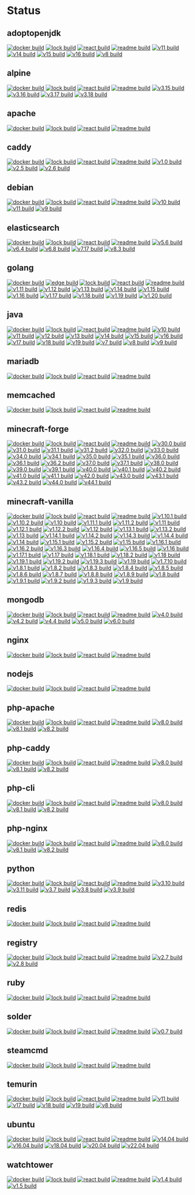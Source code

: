 # Status

## adoptopenjdk
[![docker build](https://github.com/dockhippie/adoptopenjdk/actions/workflows/docker.yml/badge.svg)](https://github.com/dockhippie/adoptopenjdk/actions/workflows/docker.yml) [![lock build](https://github.com/dockhippie/adoptopenjdk/actions/workflows/lock.yml/badge.svg)](https://github.com/dockhippie/adoptopenjdk/actions/workflows/lock.yml) [![react build](https://github.com/dockhippie/adoptopenjdk/actions/workflows/react.yml/badge.svg)](https://github.com/dockhippie/adoptopenjdk/actions/workflows/react.yml) [![readme build](https://github.com/dockhippie/adoptopenjdk/actions/workflows/readme.yml/badge.svg)](https://github.com/dockhippie/adoptopenjdk/actions/workflows/readme.yml) [![v11 build](https://github.com/dockhippie/adoptopenjdk/actions/workflows/v11.yml/badge.svg)](https://github.com/dockhippie/adoptopenjdk/actions/workflows/v11.yml) [![v14 build](https://github.com/dockhippie/adoptopenjdk/actions/workflows/v14.yml/badge.svg)](https://github.com/dockhippie/adoptopenjdk/actions/workflows/v14.yml) [![v15 build](https://github.com/dockhippie/adoptopenjdk/actions/workflows/v15.yml/badge.svg)](https://github.com/dockhippie/adoptopenjdk/actions/workflows/v15.yml) [![v16 build](https://github.com/dockhippie/adoptopenjdk/actions/workflows/v16.yml/badge.svg)](https://github.com/dockhippie/adoptopenjdk/actions/workflows/v16.yml) [![v8 build](https://github.com/dockhippie/adoptopenjdk/actions/workflows/v8.yml/badge.svg)](https://github.com/dockhippie/adoptopenjdk/actions/workflows/v8.yml)

## alpine
[![docker build](https://github.com/dockhippie/alpine/actions/workflows/docker.yml/badge.svg)](https://github.com/dockhippie/alpine/actions/workflows/docker.yml) [![lock build](https://github.com/dockhippie/alpine/actions/workflows/lock.yml/badge.svg)](https://github.com/dockhippie/alpine/actions/workflows/lock.yml) [![react build](https://github.com/dockhippie/alpine/actions/workflows/react.yml/badge.svg)](https://github.com/dockhippie/alpine/actions/workflows/react.yml) [![readme build](https://github.com/dockhippie/alpine/actions/workflows/readme.yml/badge.svg)](https://github.com/dockhippie/alpine/actions/workflows/readme.yml) [![v3.15 build](https://github.com/dockhippie/alpine/actions/workflows/v3.15.yml/badge.svg)](https://github.com/dockhippie/alpine/actions/workflows/v3.15.yml) [![v3.16 build](https://github.com/dockhippie/alpine/actions/workflows/v3.16.yml/badge.svg)](https://github.com/dockhippie/alpine/actions/workflows/v3.16.yml) [![v3.17 build](https://github.com/dockhippie/alpine/actions/workflows/v3.17.yml/badge.svg)](https://github.com/dockhippie/alpine/actions/workflows/v3.17.yml) [![v3.18 build](https://github.com/dockhippie/alpine/actions/workflows/v3.18.yml/badge.svg)](https://github.com/dockhippie/alpine/actions/workflows/v3.18.yml)

## apache
[![docker build](https://github.com/dockhippie/apache/actions/workflows/docker.yml/badge.svg)](https://github.com/dockhippie/apache/actions/workflows/docker.yml) [![lock build](https://github.com/dockhippie/apache/actions/workflows/lock.yml/badge.svg)](https://github.com/dockhippie/apache/actions/workflows/lock.yml) [![react build](https://github.com/dockhippie/apache/actions/workflows/react.yml/badge.svg)](https://github.com/dockhippie/apache/actions/workflows/react.yml) [![readme build](https://github.com/dockhippie/apache/actions/workflows/readme.yml/badge.svg)](https://github.com/dockhippie/apache/actions/workflows/readme.yml)

## caddy
[![docker build](https://github.com/dockhippie/caddy/actions/workflows/docker.yml/badge.svg)](https://github.com/dockhippie/caddy/actions/workflows/docker.yml) [![lock build](https://github.com/dockhippie/caddy/actions/workflows/lock.yml/badge.svg)](https://github.com/dockhippie/caddy/actions/workflows/lock.yml) [![react build](https://github.com/dockhippie/caddy/actions/workflows/react.yml/badge.svg)](https://github.com/dockhippie/caddy/actions/workflows/react.yml) [![readme build](https://github.com/dockhippie/caddy/actions/workflows/readme.yml/badge.svg)](https://github.com/dockhippie/caddy/actions/workflows/readme.yml) [![v1.0 build](https://github.com/dockhippie/caddy/actions/workflows/v1.0.yml/badge.svg)](https://github.com/dockhippie/caddy/actions/workflows/v1.0.yml) [![v2.5 build](https://github.com/dockhippie/caddy/actions/workflows/v2.5.yml/badge.svg)](https://github.com/dockhippie/caddy/actions/workflows/v2.5.yml) [![v2.6 build](https://github.com/dockhippie/caddy/actions/workflows/v2.6.yml/badge.svg)](https://github.com/dockhippie/caddy/actions/workflows/v2.6.yml)

## debian
[![docker build](https://github.com/dockhippie/debian/actions/workflows/docker.yml/badge.svg)](https://github.com/dockhippie/debian/actions/workflows/docker.yml) [![lock build](https://github.com/dockhippie/debian/actions/workflows/lock.yml/badge.svg)](https://github.com/dockhippie/debian/actions/workflows/lock.yml) [![react build](https://github.com/dockhippie/debian/actions/workflows/react.yml/badge.svg)](https://github.com/dockhippie/debian/actions/workflows/react.yml) [![readme build](https://github.com/dockhippie/debian/actions/workflows/readme.yml/badge.svg)](https://github.com/dockhippie/debian/actions/workflows/readme.yml) [![v10 build](https://github.com/dockhippie/debian/actions/workflows/v10.yml/badge.svg)](https://github.com/dockhippie/debian/actions/workflows/v10.yml) [![v11 build](https://github.com/dockhippie/debian/actions/workflows/v11.yml/badge.svg)](https://github.com/dockhippie/debian/actions/workflows/v11.yml) [![v9 build](https://github.com/dockhippie/debian/actions/workflows/v9.yml/badge.svg)](https://github.com/dockhippie/debian/actions/workflows/v9.yml)

## elasticsearch
[![docker build](https://github.com/dockhippie/elasticsearch/actions/workflows/docker.yml/badge.svg)](https://github.com/dockhippie/elasticsearch/actions/workflows/docker.yml) [![lock build](https://github.com/dockhippie/elasticsearch/actions/workflows/lock.yml/badge.svg)](https://github.com/dockhippie/elasticsearch/actions/workflows/lock.yml) [![react build](https://github.com/dockhippie/elasticsearch/actions/workflows/react.yml/badge.svg)](https://github.com/dockhippie/elasticsearch/actions/workflows/react.yml) [![readme build](https://github.com/dockhippie/elasticsearch/actions/workflows/readme.yml/badge.svg)](https://github.com/dockhippie/elasticsearch/actions/workflows/readme.yml) [![v5.6 build](https://github.com/dockhippie/elasticsearch/actions/workflows/v5.6.yml/badge.svg)](https://github.com/dockhippie/elasticsearch/actions/workflows/v5.6.yml) [![v6.4 build](https://github.com/dockhippie/elasticsearch/actions/workflows/v6.4.yml/badge.svg)](https://github.com/dockhippie/elasticsearch/actions/workflows/v6.4.yml) [![v6.8 build](https://github.com/dockhippie/elasticsearch/actions/workflows/v6.8.yml/badge.svg)](https://github.com/dockhippie/elasticsearch/actions/workflows/v6.8.yml) [![v7.17 build](https://github.com/dockhippie/elasticsearch/actions/workflows/v7.17.yml/badge.svg)](https://github.com/dockhippie/elasticsearch/actions/workflows/v7.17.yml) [![v8.3 build](https://github.com/dockhippie/elasticsearch/actions/workflows/v8.3.yml/badge.svg)](https://github.com/dockhippie/elasticsearch/actions/workflows/v8.3.yml)

## golang
[![docker build](https://github.com/dockhippie/golang/actions/workflows/docker.yml/badge.svg)](https://github.com/dockhippie/golang/actions/workflows/docker.yml) [![edge build](https://github.com/dockhippie/golang/actions/workflows/edge.yml/badge.svg)](https://github.com/dockhippie/golang/actions/workflows/edge.yml) [![lock build](https://github.com/dockhippie/golang/actions/workflows/lock.yml/badge.svg)](https://github.com/dockhippie/golang/actions/workflows/lock.yml) [![react build](https://github.com/dockhippie/golang/actions/workflows/react.yml/badge.svg)](https://github.com/dockhippie/golang/actions/workflows/react.yml) [![readme build](https://github.com/dockhippie/golang/actions/workflows/readme.yml/badge.svg)](https://github.com/dockhippie/golang/actions/workflows/readme.yml) [![v1.11 build](https://github.com/dockhippie/golang/actions/workflows/v1.11.yml/badge.svg)](https://github.com/dockhippie/golang/actions/workflows/v1.11.yml) [![v1.12 build](https://github.com/dockhippie/golang/actions/workflows/v1.12.yml/badge.svg)](https://github.com/dockhippie/golang/actions/workflows/v1.12.yml) [![v1.13 build](https://github.com/dockhippie/golang/actions/workflows/v1.13.yml/badge.svg)](https://github.com/dockhippie/golang/actions/workflows/v1.13.yml) [![v1.14 build](https://github.com/dockhippie/golang/actions/workflows/v1.14.yml/badge.svg)](https://github.com/dockhippie/golang/actions/workflows/v1.14.yml) [![v1.15 build](https://github.com/dockhippie/golang/actions/workflows/v1.15.yml/badge.svg)](https://github.com/dockhippie/golang/actions/workflows/v1.15.yml) [![v1.16 build](https://github.com/dockhippie/golang/actions/workflows/v1.16.yml/badge.svg)](https://github.com/dockhippie/golang/actions/workflows/v1.16.yml) [![v1.17 build](https://github.com/dockhippie/golang/actions/workflows/v1.17.yml/badge.svg)](https://github.com/dockhippie/golang/actions/workflows/v1.17.yml) [![v1.18 build](https://github.com/dockhippie/golang/actions/workflows/v1.18.yml/badge.svg)](https://github.com/dockhippie/golang/actions/workflows/v1.18.yml) [![v1.19 build](https://github.com/dockhippie/golang/actions/workflows/v1.19.yml/badge.svg)](https://github.com/dockhippie/golang/actions/workflows/v1.19.yml) [![v1.20 build](https://github.com/dockhippie/golang/actions/workflows/v1.20.yml/badge.svg)](https://github.com/dockhippie/golang/actions/workflows/v1.20.yml)

## java
[![docker build](https://github.com/dockhippie/java/actions/workflows/docker.yml/badge.svg)](https://github.com/dockhippie/java/actions/workflows/docker.yml) [![lock build](https://github.com/dockhippie/java/actions/workflows/lock.yml/badge.svg)](https://github.com/dockhippie/java/actions/workflows/lock.yml) [![react build](https://github.com/dockhippie/java/actions/workflows/react.yml/badge.svg)](https://github.com/dockhippie/java/actions/workflows/react.yml) [![readme build](https://github.com/dockhippie/java/actions/workflows/readme.yml/badge.svg)](https://github.com/dockhippie/java/actions/workflows/readme.yml) [![v10 build](https://github.com/dockhippie/java/actions/workflows/v10.yml/badge.svg)](https://github.com/dockhippie/java/actions/workflows/v10.yml) [![v11 build](https://github.com/dockhippie/java/actions/workflows/v11.yml/badge.svg)](https://github.com/dockhippie/java/actions/workflows/v11.yml) [![v12 build](https://github.com/dockhippie/java/actions/workflows/v12.yml/badge.svg)](https://github.com/dockhippie/java/actions/workflows/v12.yml) [![v13 build](https://github.com/dockhippie/java/actions/workflows/v13.yml/badge.svg)](https://github.com/dockhippie/java/actions/workflows/v13.yml) [![v14 build](https://github.com/dockhippie/java/actions/workflows/v14.yml/badge.svg)](https://github.com/dockhippie/java/actions/workflows/v14.yml) [![v15 build](https://github.com/dockhippie/java/actions/workflows/v15.yml/badge.svg)](https://github.com/dockhippie/java/actions/workflows/v15.yml) [![v16 build](https://github.com/dockhippie/java/actions/workflows/v16.yml/badge.svg)](https://github.com/dockhippie/java/actions/workflows/v16.yml) [![v17 build](https://github.com/dockhippie/java/actions/workflows/v17.yml/badge.svg)](https://github.com/dockhippie/java/actions/workflows/v17.yml) [![v18 build](https://github.com/dockhippie/java/actions/workflows/v18.yml/badge.svg)](https://github.com/dockhippie/java/actions/workflows/v18.yml) [![v19 build](https://github.com/dockhippie/java/actions/workflows/v19.yml/badge.svg)](https://github.com/dockhippie/java/actions/workflows/v19.yml) [![v7 build](https://github.com/dockhippie/java/actions/workflows/v7.yml/badge.svg)](https://github.com/dockhippie/java/actions/workflows/v7.yml) [![v8 build](https://github.com/dockhippie/java/actions/workflows/v8.yml/badge.svg)](https://github.com/dockhippie/java/actions/workflows/v8.yml) [![v9 build](https://github.com/dockhippie/java/actions/workflows/v9.yml/badge.svg)](https://github.com/dockhippie/java/actions/workflows/v9.yml)

## mariadb
[![docker build](https://github.com/dockhippie/mariadb/actions/workflows/docker.yml/badge.svg)](https://github.com/dockhippie/mariadb/actions/workflows/docker.yml) [![lock build](https://github.com/dockhippie/mariadb/actions/workflows/lock.yml/badge.svg)](https://github.com/dockhippie/mariadb/actions/workflows/lock.yml) [![react build](https://github.com/dockhippie/mariadb/actions/workflows/react.yml/badge.svg)](https://github.com/dockhippie/mariadb/actions/workflows/react.yml) [![readme build](https://github.com/dockhippie/mariadb/actions/workflows/readme.yml/badge.svg)](https://github.com/dockhippie/mariadb/actions/workflows/readme.yml)

## memcached
[![docker build](https://github.com/dockhippie/memcached/actions/workflows/docker.yml/badge.svg)](https://github.com/dockhippie/memcached/actions/workflows/docker.yml) [![lock build](https://github.com/dockhippie/memcached/actions/workflows/lock.yml/badge.svg)](https://github.com/dockhippie/memcached/actions/workflows/lock.yml) [![react build](https://github.com/dockhippie/memcached/actions/workflows/react.yml/badge.svg)](https://github.com/dockhippie/memcached/actions/workflows/react.yml) [![readme build](https://github.com/dockhippie/memcached/actions/workflows/readme.yml/badge.svg)](https://github.com/dockhippie/memcached/actions/workflows/readme.yml)

## minecraft-forge
[![docker build](https://github.com/dockhippie/minecraft-forge/actions/workflows/docker.yml/badge.svg)](https://github.com/dockhippie/minecraft-forge/actions/workflows/docker.yml) [![lock build](https://github.com/dockhippie/minecraft-forge/actions/workflows/lock.yml/badge.svg)](https://github.com/dockhippie/minecraft-forge/actions/workflows/lock.yml) [![react build](https://github.com/dockhippie/minecraft-forge/actions/workflows/react.yml/badge.svg)](https://github.com/dockhippie/minecraft-forge/actions/workflows/react.yml) [![readme build](https://github.com/dockhippie/minecraft-forge/actions/workflows/readme.yml/badge.svg)](https://github.com/dockhippie/minecraft-forge/actions/workflows/readme.yml) [![v30.0 build](https://github.com/dockhippie/minecraft-forge/actions/workflows/v30.0.yml/badge.svg)](https://github.com/dockhippie/minecraft-forge/actions/workflows/v30.0.yml) [![v31.0 build](https://github.com/dockhippie/minecraft-forge/actions/workflows/v31.0.yml/badge.svg)](https://github.com/dockhippie/minecraft-forge/actions/workflows/v31.0.yml) [![v31.1 build](https://github.com/dockhippie/minecraft-forge/actions/workflows/v31.1.yml/badge.svg)](https://github.com/dockhippie/minecraft-forge/actions/workflows/v31.1.yml) [![v31.2 build](https://github.com/dockhippie/minecraft-forge/actions/workflows/v31.2.yml/badge.svg)](https://github.com/dockhippie/minecraft-forge/actions/workflows/v31.2.yml) [![v32.0 build](https://github.com/dockhippie/minecraft-forge/actions/workflows/v32.0.yml/badge.svg)](https://github.com/dockhippie/minecraft-forge/actions/workflows/v32.0.yml) [![v33.0 build](https://github.com/dockhippie/minecraft-forge/actions/workflows/v33.0.yml/badge.svg)](https://github.com/dockhippie/minecraft-forge/actions/workflows/v33.0.yml) [![v34.0 build](https://github.com/dockhippie/minecraft-forge/actions/workflows/v34.0.yml/badge.svg)](https://github.com/dockhippie/minecraft-forge/actions/workflows/v34.0.yml) [![v34.1 build](https://github.com/dockhippie/minecraft-forge/actions/workflows/v34.1.yml/badge.svg)](https://github.com/dockhippie/minecraft-forge/actions/workflows/v34.1.yml) [![v35.0 build](https://github.com/dockhippie/minecraft-forge/actions/workflows/v35.0.yml/badge.svg)](https://github.com/dockhippie/minecraft-forge/actions/workflows/v35.0.yml) [![v35.1 build](https://github.com/dockhippie/minecraft-forge/actions/workflows/v35.1.yml/badge.svg)](https://github.com/dockhippie/minecraft-forge/actions/workflows/v35.1.yml) [![v36.0 build](https://github.com/dockhippie/minecraft-forge/actions/workflows/v36.0.yml/badge.svg)](https://github.com/dockhippie/minecraft-forge/actions/workflows/v36.0.yml) [![v36.1 build](https://github.com/dockhippie/minecraft-forge/actions/workflows/v36.1.yml/badge.svg)](https://github.com/dockhippie/minecraft-forge/actions/workflows/v36.1.yml) [![v36.2 build](https://github.com/dockhippie/minecraft-forge/actions/workflows/v36.2.yml/badge.svg)](https://github.com/dockhippie/minecraft-forge/actions/workflows/v36.2.yml) [![v37.0 build](https://github.com/dockhippie/minecraft-forge/actions/workflows/v37.0.yml/badge.svg)](https://github.com/dockhippie/minecraft-forge/actions/workflows/v37.0.yml) [![v37.1 build](https://github.com/dockhippie/minecraft-forge/actions/workflows/v37.1.yml/badge.svg)](https://github.com/dockhippie/minecraft-forge/actions/workflows/v37.1.yml) [![v38.0 build](https://github.com/dockhippie/minecraft-forge/actions/workflows/v38.0.yml/badge.svg)](https://github.com/dockhippie/minecraft-forge/actions/workflows/v38.0.yml) [![v39.0 build](https://github.com/dockhippie/minecraft-forge/actions/workflows/v39.0.yml/badge.svg)](https://github.com/dockhippie/minecraft-forge/actions/workflows/v39.0.yml) [![v39.1 build](https://github.com/dockhippie/minecraft-forge/actions/workflows/v39.1.yml/badge.svg)](https://github.com/dockhippie/minecraft-forge/actions/workflows/v39.1.yml) [![v40.0 build](https://github.com/dockhippie/minecraft-forge/actions/workflows/v40.0.yml/badge.svg)](https://github.com/dockhippie/minecraft-forge/actions/workflows/v40.0.yml) [![v40.1 build](https://github.com/dockhippie/minecraft-forge/actions/workflows/v40.1.yml/badge.svg)](https://github.com/dockhippie/minecraft-forge/actions/workflows/v40.1.yml) [![v40.2 build](https://github.com/dockhippie/minecraft-forge/actions/workflows/v40.2.yml/badge.svg)](https://github.com/dockhippie/minecraft-forge/actions/workflows/v40.2.yml) [![v41.0 build](https://github.com/dockhippie/minecraft-forge/actions/workflows/v41.0.yml/badge.svg)](https://github.com/dockhippie/minecraft-forge/actions/workflows/v41.0.yml) [![v41.1 build](https://github.com/dockhippie/minecraft-forge/actions/workflows/v41.1.yml/badge.svg)](https://github.com/dockhippie/minecraft-forge/actions/workflows/v41.1.yml) [![v42.0 build](https://github.com/dockhippie/minecraft-forge/actions/workflows/v42.0.yml/badge.svg)](https://github.com/dockhippie/minecraft-forge/actions/workflows/v42.0.yml) [![v43.0 build](https://github.com/dockhippie/minecraft-forge/actions/workflows/v43.0.yml/badge.svg)](https://github.com/dockhippie/minecraft-forge/actions/workflows/v43.0.yml) [![v43.1 build](https://github.com/dockhippie/minecraft-forge/actions/workflows/v43.1.yml/badge.svg)](https://github.com/dockhippie/minecraft-forge/actions/workflows/v43.1.yml) [![v43.2 build](https://github.com/dockhippie/minecraft-forge/actions/workflows/v43.2.yml/badge.svg)](https://github.com/dockhippie/minecraft-forge/actions/workflows/v43.2.yml) [![v44.0 build](https://github.com/dockhippie/minecraft-forge/actions/workflows/v44.0.yml/badge.svg)](https://github.com/dockhippie/minecraft-forge/actions/workflows/v44.0.yml) [![v44.1 build](https://github.com/dockhippie/minecraft-forge/actions/workflows/v44.1.yml/badge.svg)](https://github.com/dockhippie/minecraft-forge/actions/workflows/v44.1.yml)

## minecraft-vanilla
[![docker build](https://github.com/dockhippie/minecraft-vanilla/actions/workflows/docker.yml/badge.svg)](https://github.com/dockhippie/minecraft-vanilla/actions/workflows/docker.yml) [![lock build](https://github.com/dockhippie/minecraft-vanilla/actions/workflows/lock.yml/badge.svg)](https://github.com/dockhippie/minecraft-vanilla/actions/workflows/lock.yml) [![react build](https://github.com/dockhippie/minecraft-vanilla/actions/workflows/react.yml/badge.svg)](https://github.com/dockhippie/minecraft-vanilla/actions/workflows/react.yml) [![readme build](https://github.com/dockhippie/minecraft-vanilla/actions/workflows/readme.yml/badge.svg)](https://github.com/dockhippie/minecraft-vanilla/actions/workflows/readme.yml) [![v1.10.1 build](https://github.com/dockhippie/minecraft-vanilla/actions/workflows/v1.10.1.yml/badge.svg)](https://github.com/dockhippie/minecraft-vanilla/actions/workflows/v1.10.1.yml) [![v1.10.2 build](https://github.com/dockhippie/minecraft-vanilla/actions/workflows/v1.10.2.yml/badge.svg)](https://github.com/dockhippie/minecraft-vanilla/actions/workflows/v1.10.2.yml) [![v1.10 build](https://github.com/dockhippie/minecraft-vanilla/actions/workflows/v1.10.yml/badge.svg)](https://github.com/dockhippie/minecraft-vanilla/actions/workflows/v1.10.yml) [![v1.11.1 build](https://github.com/dockhippie/minecraft-vanilla/actions/workflows/v1.11.1.yml/badge.svg)](https://github.com/dockhippie/minecraft-vanilla/actions/workflows/v1.11.1.yml) [![v1.11.2 build](https://github.com/dockhippie/minecraft-vanilla/actions/workflows/v1.11.2.yml/badge.svg)](https://github.com/dockhippie/minecraft-vanilla/actions/workflows/v1.11.2.yml) [![v1.11 build](https://github.com/dockhippie/minecraft-vanilla/actions/workflows/v1.11.yml/badge.svg)](https://github.com/dockhippie/minecraft-vanilla/actions/workflows/v1.11.yml) [![v1.12.1 build](https://github.com/dockhippie/minecraft-vanilla/actions/workflows/v1.12.1.yml/badge.svg)](https://github.com/dockhippie/minecraft-vanilla/actions/workflows/v1.12.1.yml) [![v1.12.2 build](https://github.com/dockhippie/minecraft-vanilla/actions/workflows/v1.12.2.yml/badge.svg)](https://github.com/dockhippie/minecraft-vanilla/actions/workflows/v1.12.2.yml) [![v1.12 build](https://github.com/dockhippie/minecraft-vanilla/actions/workflows/v1.12.yml/badge.svg)](https://github.com/dockhippie/minecraft-vanilla/actions/workflows/v1.12.yml) [![v1.13.1 build](https://github.com/dockhippie/minecraft-vanilla/actions/workflows/v1.13.1.yml/badge.svg)](https://github.com/dockhippie/minecraft-vanilla/actions/workflows/v1.13.1.yml) [![v1.13.2 build](https://github.com/dockhippie/minecraft-vanilla/actions/workflows/v1.13.2.yml/badge.svg)](https://github.com/dockhippie/minecraft-vanilla/actions/workflows/v1.13.2.yml) [![v1.13 build](https://github.com/dockhippie/minecraft-vanilla/actions/workflows/v1.13.yml/badge.svg)](https://github.com/dockhippie/minecraft-vanilla/actions/workflows/v1.13.yml) [![v1.14.1 build](https://github.com/dockhippie/minecraft-vanilla/actions/workflows/v1.14.1.yml/badge.svg)](https://github.com/dockhippie/minecraft-vanilla/actions/workflows/v1.14.1.yml) [![v1.14.2 build](https://github.com/dockhippie/minecraft-vanilla/actions/workflows/v1.14.2.yml/badge.svg)](https://github.com/dockhippie/minecraft-vanilla/actions/workflows/v1.14.2.yml) [![v1.14.3 build](https://github.com/dockhippie/minecraft-vanilla/actions/workflows/v1.14.3.yml/badge.svg)](https://github.com/dockhippie/minecraft-vanilla/actions/workflows/v1.14.3.yml) [![v1.14.4 build](https://github.com/dockhippie/minecraft-vanilla/actions/workflows/v1.14.4.yml/badge.svg)](https://github.com/dockhippie/minecraft-vanilla/actions/workflows/v1.14.4.yml) [![v1.14 build](https://github.com/dockhippie/minecraft-vanilla/actions/workflows/v1.14.yml/badge.svg)](https://github.com/dockhippie/minecraft-vanilla/actions/workflows/v1.14.yml) [![v1.15.1 build](https://github.com/dockhippie/minecraft-vanilla/actions/workflows/v1.15.1.yml/badge.svg)](https://github.com/dockhippie/minecraft-vanilla/actions/workflows/v1.15.1.yml) [![v1.15.2 build](https://github.com/dockhippie/minecraft-vanilla/actions/workflows/v1.15.2.yml/badge.svg)](https://github.com/dockhippie/minecraft-vanilla/actions/workflows/v1.15.2.yml) [![v1.15 build](https://github.com/dockhippie/minecraft-vanilla/actions/workflows/v1.15.yml/badge.svg)](https://github.com/dockhippie/minecraft-vanilla/actions/workflows/v1.15.yml) [![v1.16.1 build](https://github.com/dockhippie/minecraft-vanilla/actions/workflows/v1.16.1.yml/badge.svg)](https://github.com/dockhippie/minecraft-vanilla/actions/workflows/v1.16.1.yml) [![v1.16.2 build](https://github.com/dockhippie/minecraft-vanilla/actions/workflows/v1.16.2.yml/badge.svg)](https://github.com/dockhippie/minecraft-vanilla/actions/workflows/v1.16.2.yml) [![v1.16.3 build](https://github.com/dockhippie/minecraft-vanilla/actions/workflows/v1.16.3.yml/badge.svg)](https://github.com/dockhippie/minecraft-vanilla/actions/workflows/v1.16.3.yml) [![v1.16.4 build](https://github.com/dockhippie/minecraft-vanilla/actions/workflows/v1.16.4.yml/badge.svg)](https://github.com/dockhippie/minecraft-vanilla/actions/workflows/v1.16.4.yml) [![v1.16.5 build](https://github.com/dockhippie/minecraft-vanilla/actions/workflows/v1.16.5.yml/badge.svg)](https://github.com/dockhippie/minecraft-vanilla/actions/workflows/v1.16.5.yml) [![v1.16 build](https://github.com/dockhippie/minecraft-vanilla/actions/workflows/v1.16.yml/badge.svg)](https://github.com/dockhippie/minecraft-vanilla/actions/workflows/v1.16.yml) [![v1.17.1 build](https://github.com/dockhippie/minecraft-vanilla/actions/workflows/v1.17.1.yml/badge.svg)](https://github.com/dockhippie/minecraft-vanilla/actions/workflows/v1.17.1.yml) [![v1.17 build](https://github.com/dockhippie/minecraft-vanilla/actions/workflows/v1.17.yml/badge.svg)](https://github.com/dockhippie/minecraft-vanilla/actions/workflows/v1.17.yml) [![v1.18.1 build](https://github.com/dockhippie/minecraft-vanilla/actions/workflows/v1.18.1.yml/badge.svg)](https://github.com/dockhippie/minecraft-vanilla/actions/workflows/v1.18.1.yml) [![v1.18.2 build](https://github.com/dockhippie/minecraft-vanilla/actions/workflows/v1.18.2.yml/badge.svg)](https://github.com/dockhippie/minecraft-vanilla/actions/workflows/v1.18.2.yml) [![v1.18 build](https://github.com/dockhippie/minecraft-vanilla/actions/workflows/v1.18.yml/badge.svg)](https://github.com/dockhippie/minecraft-vanilla/actions/workflows/v1.18.yml) [![v1.19.1 build](https://github.com/dockhippie/minecraft-vanilla/actions/workflows/v1.19.1.yml/badge.svg)](https://github.com/dockhippie/minecraft-vanilla/actions/workflows/v1.19.1.yml) [![v1.19.2 build](https://github.com/dockhippie/minecraft-vanilla/actions/workflows/v1.19.2.yml/badge.svg)](https://github.com/dockhippie/minecraft-vanilla/actions/workflows/v1.19.2.yml) [![v1.19.3 build](https://github.com/dockhippie/minecraft-vanilla/actions/workflows/v1.19.3.yml/badge.svg)](https://github.com/dockhippie/minecraft-vanilla/actions/workflows/v1.19.3.yml) [![v1.19 build](https://github.com/dockhippie/minecraft-vanilla/actions/workflows/v1.19.yml/badge.svg)](https://github.com/dockhippie/minecraft-vanilla/actions/workflows/v1.19.yml) [![v1.7.10 build](https://github.com/dockhippie/minecraft-vanilla/actions/workflows/v1.7.10.yml/badge.svg)](https://github.com/dockhippie/minecraft-vanilla/actions/workflows/v1.7.10.yml) [![v1.8.1 build](https://github.com/dockhippie/minecraft-vanilla/actions/workflows/v1.8.1.yml/badge.svg)](https://github.com/dockhippie/minecraft-vanilla/actions/workflows/v1.8.1.yml) [![v1.8.2 build](https://github.com/dockhippie/minecraft-vanilla/actions/workflows/v1.8.2.yml/badge.svg)](https://github.com/dockhippie/minecraft-vanilla/actions/workflows/v1.8.2.yml) [![v1.8.3 build](https://github.com/dockhippie/minecraft-vanilla/actions/workflows/v1.8.3.yml/badge.svg)](https://github.com/dockhippie/minecraft-vanilla/actions/workflows/v1.8.3.yml) [![v1.8.4 build](https://github.com/dockhippie/minecraft-vanilla/actions/workflows/v1.8.4.yml/badge.svg)](https://github.com/dockhippie/minecraft-vanilla/actions/workflows/v1.8.4.yml) [![v1.8.5 build](https://github.com/dockhippie/minecraft-vanilla/actions/workflows/v1.8.5.yml/badge.svg)](https://github.com/dockhippie/minecraft-vanilla/actions/workflows/v1.8.5.yml) [![v1.8.6 build](https://github.com/dockhippie/minecraft-vanilla/actions/workflows/v1.8.6.yml/badge.svg)](https://github.com/dockhippie/minecraft-vanilla/actions/workflows/v1.8.6.yml) [![v1.8.7 build](https://github.com/dockhippie/minecraft-vanilla/actions/workflows/v1.8.7.yml/badge.svg)](https://github.com/dockhippie/minecraft-vanilla/actions/workflows/v1.8.7.yml) [![v1.8.8 build](https://github.com/dockhippie/minecraft-vanilla/actions/workflows/v1.8.8.yml/badge.svg)](https://github.com/dockhippie/minecraft-vanilla/actions/workflows/v1.8.8.yml) [![v1.8.9 build](https://github.com/dockhippie/minecraft-vanilla/actions/workflows/v1.8.9.yml/badge.svg)](https://github.com/dockhippie/minecraft-vanilla/actions/workflows/v1.8.9.yml) [![v1.8 build](https://github.com/dockhippie/minecraft-vanilla/actions/workflows/v1.8.yml/badge.svg)](https://github.com/dockhippie/minecraft-vanilla/actions/workflows/v1.8.yml) [![v1.9.1 build](https://github.com/dockhippie/minecraft-vanilla/actions/workflows/v1.9.1.yml/badge.svg)](https://github.com/dockhippie/minecraft-vanilla/actions/workflows/v1.9.1.yml) [![v1.9.2 build](https://github.com/dockhippie/minecraft-vanilla/actions/workflows/v1.9.2.yml/badge.svg)](https://github.com/dockhippie/minecraft-vanilla/actions/workflows/v1.9.2.yml) [![v1.9.3 build](https://github.com/dockhippie/minecraft-vanilla/actions/workflows/v1.9.3.yml/badge.svg)](https://github.com/dockhippie/minecraft-vanilla/actions/workflows/v1.9.3.yml) [![v1.9 build](https://github.com/dockhippie/minecraft-vanilla/actions/workflows/v1.9.yml/badge.svg)](https://github.com/dockhippie/minecraft-vanilla/actions/workflows/v1.9.yml)

## mongodb
[![docker build](https://github.com/dockhippie/mongodb/actions/workflows/docker.yml/badge.svg)](https://github.com/dockhippie/mongodb/actions/workflows/docker.yml) [![lock build](https://github.com/dockhippie/mongodb/actions/workflows/lock.yml/badge.svg)](https://github.com/dockhippie/mongodb/actions/workflows/lock.yml) [![react build](https://github.com/dockhippie/mongodb/actions/workflows/react.yml/badge.svg)](https://github.com/dockhippie/mongodb/actions/workflows/react.yml) [![readme build](https://github.com/dockhippie/mongodb/actions/workflows/readme.yml/badge.svg)](https://github.com/dockhippie/mongodb/actions/workflows/readme.yml) [![v4.0 build](https://github.com/dockhippie/mongodb/actions/workflows/v4.0.yml/badge.svg)](https://github.com/dockhippie/mongodb/actions/workflows/v4.0.yml) [![v4.2 build](https://github.com/dockhippie/mongodb/actions/workflows/v4.2.yml/badge.svg)](https://github.com/dockhippie/mongodb/actions/workflows/v4.2.yml) [![v4.4 build](https://github.com/dockhippie/mongodb/actions/workflows/v4.4.yml/badge.svg)](https://github.com/dockhippie/mongodb/actions/workflows/v4.4.yml) [![v5.0 build](https://github.com/dockhippie/mongodb/actions/workflows/v5.0.yml/badge.svg)](https://github.com/dockhippie/mongodb/actions/workflows/v5.0.yml) [![v6.0 build](https://github.com/dockhippie/mongodb/actions/workflows/v6.0.yml/badge.svg)](https://github.com/dockhippie/mongodb/actions/workflows/v6.0.yml)

## nginx
[![docker build](https://github.com/dockhippie/nginx/actions/workflows/docker.yml/badge.svg)](https://github.com/dockhippie/nginx/actions/workflows/docker.yml) [![lock build](https://github.com/dockhippie/nginx/actions/workflows/lock.yml/badge.svg)](https://github.com/dockhippie/nginx/actions/workflows/lock.yml) [![react build](https://github.com/dockhippie/nginx/actions/workflows/react.yml/badge.svg)](https://github.com/dockhippie/nginx/actions/workflows/react.yml) [![readme build](https://github.com/dockhippie/nginx/actions/workflows/readme.yml/badge.svg)](https://github.com/dockhippie/nginx/actions/workflows/readme.yml)

## nodejs
[![docker build](https://github.com/dockhippie/nodejs/actions/workflows/docker.yml/badge.svg)](https://github.com/dockhippie/nodejs/actions/workflows/docker.yml) [![lock build](https://github.com/dockhippie/nodejs/actions/workflows/lock.yml/badge.svg)](https://github.com/dockhippie/nodejs/actions/workflows/lock.yml) [![react build](https://github.com/dockhippie/nodejs/actions/workflows/react.yml/badge.svg)](https://github.com/dockhippie/nodejs/actions/workflows/react.yml) [![readme build](https://github.com/dockhippie/nodejs/actions/workflows/readme.yml/badge.svg)](https://github.com/dockhippie/nodejs/actions/workflows/readme.yml)

## php-apache
[![docker build](https://github.com/dockhippie/php-apache/actions/workflows/docker.yml/badge.svg)](https://github.com/dockhippie/php-apache/actions/workflows/docker.yml) [![lock build](https://github.com/dockhippie/php-apache/actions/workflows/lock.yml/badge.svg)](https://github.com/dockhippie/php-apache/actions/workflows/lock.yml) [![react build](https://github.com/dockhippie/php-apache/actions/workflows/react.yml/badge.svg)](https://github.com/dockhippie/php-apache/actions/workflows/react.yml) [![readme build](https://github.com/dockhippie/php-apache/actions/workflows/readme.yml/badge.svg)](https://github.com/dockhippie/php-apache/actions/workflows/readme.yml) [![v8.0 build](https://github.com/dockhippie/php-apache/actions/workflows/v8.0.yml/badge.svg)](https://github.com/dockhippie/php-apache/actions/workflows/v8.0.yml) [![v8.1 build](https://github.com/dockhippie/php-apache/actions/workflows/v8.1.yml/badge.svg)](https://github.com/dockhippie/php-apache/actions/workflows/v8.1.yml) [![v8.2 build](https://github.com/dockhippie/php-apache/actions/workflows/v8.2.yml/badge.svg)](https://github.com/dockhippie/php-apache/actions/workflows/v8.2.yml)

## php-caddy
[![docker build](https://github.com/dockhippie/php-caddy/actions/workflows/docker.yml/badge.svg)](https://github.com/dockhippie/php-caddy/actions/workflows/docker.yml) [![lock build](https://github.com/dockhippie/php-caddy/actions/workflows/lock.yml/badge.svg)](https://github.com/dockhippie/php-caddy/actions/workflows/lock.yml) [![react build](https://github.com/dockhippie/php-caddy/actions/workflows/react.yml/badge.svg)](https://github.com/dockhippie/php-caddy/actions/workflows/react.yml) [![readme build](https://github.com/dockhippie/php-caddy/actions/workflows/readme.yml/badge.svg)](https://github.com/dockhippie/php-caddy/actions/workflows/readme.yml) [![v8.0 build](https://github.com/dockhippie/php-caddy/actions/workflows/v8.0.yml/badge.svg)](https://github.com/dockhippie/php-caddy/actions/workflows/v8.0.yml) [![v8.1 build](https://github.com/dockhippie/php-caddy/actions/workflows/v8.1.yml/badge.svg)](https://github.com/dockhippie/php-caddy/actions/workflows/v8.1.yml) [![v8.2 build](https://github.com/dockhippie/php-caddy/actions/workflows/v8.2.yml/badge.svg)](https://github.com/dockhippie/php-caddy/actions/workflows/v8.2.yml)

## php-cli
[![docker build](https://github.com/dockhippie/php-cli/actions/workflows/docker.yml/badge.svg)](https://github.com/dockhippie/php-cli/actions/workflows/docker.yml) [![lock build](https://github.com/dockhippie/php-cli/actions/workflows/lock.yml/badge.svg)](https://github.com/dockhippie/php-cli/actions/workflows/lock.yml) [![react build](https://github.com/dockhippie/php-cli/actions/workflows/react.yml/badge.svg)](https://github.com/dockhippie/php-cli/actions/workflows/react.yml) [![readme build](https://github.com/dockhippie/php-cli/actions/workflows/readme.yml/badge.svg)](https://github.com/dockhippie/php-cli/actions/workflows/readme.yml) [![v8.0 build](https://github.com/dockhippie/php-cli/actions/workflows/v8.0.yml/badge.svg)](https://github.com/dockhippie/php-cli/actions/workflows/v8.0.yml) [![v8.1 build](https://github.com/dockhippie/php-cli/actions/workflows/v8.1.yml/badge.svg)](https://github.com/dockhippie/php-cli/actions/workflows/v8.1.yml) [![v8.2 build](https://github.com/dockhippie/php-cli/actions/workflows/v8.2.yml/badge.svg)](https://github.com/dockhippie/php-cli/actions/workflows/v8.2.yml)

## php-nginx
[![docker build](https://github.com/dockhippie/php-nginx/actions/workflows/docker.yml/badge.svg)](https://github.com/dockhippie/php-nginx/actions/workflows/docker.yml) [![lock build](https://github.com/dockhippie/php-nginx/actions/workflows/lock.yml/badge.svg)](https://github.com/dockhippie/php-nginx/actions/workflows/lock.yml) [![react build](https://github.com/dockhippie/php-nginx/actions/workflows/react.yml/badge.svg)](https://github.com/dockhippie/php-nginx/actions/workflows/react.yml) [![readme build](https://github.com/dockhippie/php-nginx/actions/workflows/readme.yml/badge.svg)](https://github.com/dockhippie/php-nginx/actions/workflows/readme.yml) [![v8.0 build](https://github.com/dockhippie/php-nginx/actions/workflows/v8.0.yml/badge.svg)](https://github.com/dockhippie/php-nginx/actions/workflows/v8.0.yml) [![v8.1 build](https://github.com/dockhippie/php-nginx/actions/workflows/v8.1.yml/badge.svg)](https://github.com/dockhippie/php-nginx/actions/workflows/v8.1.yml) [![v8.2 build](https://github.com/dockhippie/php-nginx/actions/workflows/v8.2.yml/badge.svg)](https://github.com/dockhippie/php-nginx/actions/workflows/v8.2.yml)

## python
[![docker build](https://github.com/dockhippie/python/actions/workflows/docker.yml/badge.svg)](https://github.com/dockhippie/python/actions/workflows/docker.yml) [![lock build](https://github.com/dockhippie/python/actions/workflows/lock.yml/badge.svg)](https://github.com/dockhippie/python/actions/workflows/lock.yml) [![react build](https://github.com/dockhippie/python/actions/workflows/react.yml/badge.svg)](https://github.com/dockhippie/python/actions/workflows/react.yml) [![readme build](https://github.com/dockhippie/python/actions/workflows/readme.yml/badge.svg)](https://github.com/dockhippie/python/actions/workflows/readme.yml) [![v3.10 build](https://github.com/dockhippie/python/actions/workflows/v3.10.yml/badge.svg)](https://github.com/dockhippie/python/actions/workflows/v3.10.yml) [![v3.11 build](https://github.com/dockhippie/python/actions/workflows/v3.11.yml/badge.svg)](https://github.com/dockhippie/python/actions/workflows/v3.11.yml) [![v3.7 build](https://github.com/dockhippie/python/actions/workflows/v3.7.yml/badge.svg)](https://github.com/dockhippie/python/actions/workflows/v3.7.yml) [![v3.8 build](https://github.com/dockhippie/python/actions/workflows/v3.8.yml/badge.svg)](https://github.com/dockhippie/python/actions/workflows/v3.8.yml) [![v3.9 build](https://github.com/dockhippie/python/actions/workflows/v3.9.yml/badge.svg)](https://github.com/dockhippie/python/actions/workflows/v3.9.yml)

## redis
[![docker build](https://github.com/dockhippie/redis/actions/workflows/docker.yml/badge.svg)](https://github.com/dockhippie/redis/actions/workflows/docker.yml) [![lock build](https://github.com/dockhippie/redis/actions/workflows/lock.yml/badge.svg)](https://github.com/dockhippie/redis/actions/workflows/lock.yml) [![react build](https://github.com/dockhippie/redis/actions/workflows/react.yml/badge.svg)](https://github.com/dockhippie/redis/actions/workflows/react.yml) [![readme build](https://github.com/dockhippie/redis/actions/workflows/readme.yml/badge.svg)](https://github.com/dockhippie/redis/actions/workflows/readme.yml)

## registry
[![docker build](https://github.com/dockhippie/registry/actions/workflows/docker.yml/badge.svg)](https://github.com/dockhippie/registry/actions/workflows/docker.yml) [![lock build](https://github.com/dockhippie/registry/actions/workflows/lock.yml/badge.svg)](https://github.com/dockhippie/registry/actions/workflows/lock.yml) [![react build](https://github.com/dockhippie/registry/actions/workflows/react.yml/badge.svg)](https://github.com/dockhippie/registry/actions/workflows/react.yml) [![readme build](https://github.com/dockhippie/registry/actions/workflows/readme.yml/badge.svg)](https://github.com/dockhippie/registry/actions/workflows/readme.yml) [![v2.7 build](https://github.com/dockhippie/registry/actions/workflows/v2.7.yml/badge.svg)](https://github.com/dockhippie/registry/actions/workflows/v2.7.yml) [![v2.8 build](https://github.com/dockhippie/registry/actions/workflows/v2.8.yml/badge.svg)](https://github.com/dockhippie/registry/actions/workflows/v2.8.yml)

## ruby
[![docker build](https://github.com/dockhippie/ruby/actions/workflows/docker.yml/badge.svg)](https://github.com/dockhippie/ruby/actions/workflows/docker.yml) [![lock build](https://github.com/dockhippie/ruby/actions/workflows/lock.yml/badge.svg)](https://github.com/dockhippie/ruby/actions/workflows/lock.yml) [![react build](https://github.com/dockhippie/ruby/actions/workflows/react.yml/badge.svg)](https://github.com/dockhippie/ruby/actions/workflows/react.yml) [![readme build](https://github.com/dockhippie/ruby/actions/workflows/readme.yml/badge.svg)](https://github.com/dockhippie/ruby/actions/workflows/readme.yml)

## solder
[![docker build](https://github.com/dockhippie/solder/actions/workflows/docker.yml/badge.svg)](https://github.com/dockhippie/solder/actions/workflows/docker.yml) [![lock build](https://github.com/dockhippie/solder/actions/workflows/lock.yml/badge.svg)](https://github.com/dockhippie/solder/actions/workflows/lock.yml) [![react build](https://github.com/dockhippie/solder/actions/workflows/react.yml/badge.svg)](https://github.com/dockhippie/solder/actions/workflows/react.yml) [![readme build](https://github.com/dockhippie/solder/actions/workflows/readme.yml/badge.svg)](https://github.com/dockhippie/solder/actions/workflows/readme.yml) [![v0.7 build](https://github.com/dockhippie/solder/actions/workflows/v0.7.yml/badge.svg)](https://github.com/dockhippie/solder/actions/workflows/v0.7.yml)

## steamcmd
[![docker build](https://github.com/dockhippie/steamcmd/actions/workflows/docker.yml/badge.svg)](https://github.com/dockhippie/steamcmd/actions/workflows/docker.yml) [![lock build](https://github.com/dockhippie/steamcmd/actions/workflows/lock.yml/badge.svg)](https://github.com/dockhippie/steamcmd/actions/workflows/lock.yml) [![react build](https://github.com/dockhippie/steamcmd/actions/workflows/react.yml/badge.svg)](https://github.com/dockhippie/steamcmd/actions/workflows/react.yml) [![readme build](https://github.com/dockhippie/steamcmd/actions/workflows/readme.yml/badge.svg)](https://github.com/dockhippie/steamcmd/actions/workflows/readme.yml)

## temurin
[![docker build](https://github.com/dockhippie/temurin/actions/workflows/docker.yml/badge.svg)](https://github.com/dockhippie/temurin/actions/workflows/docker.yml) [![lock build](https://github.com/dockhippie/temurin/actions/workflows/lock.yml/badge.svg)](https://github.com/dockhippie/temurin/actions/workflows/lock.yml) [![react build](https://github.com/dockhippie/temurin/actions/workflows/react.yml/badge.svg)](https://github.com/dockhippie/temurin/actions/workflows/react.yml) [![readme build](https://github.com/dockhippie/temurin/actions/workflows/readme.yml/badge.svg)](https://github.com/dockhippie/temurin/actions/workflows/readme.yml) [![v11 build](https://github.com/dockhippie/temurin/actions/workflows/v11.yml/badge.svg)](https://github.com/dockhippie/temurin/actions/workflows/v11.yml) [![v17 build](https://github.com/dockhippie/temurin/actions/workflows/v17.yml/badge.svg)](https://github.com/dockhippie/temurin/actions/workflows/v17.yml) [![v18 build](https://github.com/dockhippie/temurin/actions/workflows/v18.yml/badge.svg)](https://github.com/dockhippie/temurin/actions/workflows/v18.yml) [![v19 build](https://github.com/dockhippie/temurin/actions/workflows/v19.yml/badge.svg)](https://github.com/dockhippie/temurin/actions/workflows/v19.yml) [![v8 build](https://github.com/dockhippie/temurin/actions/workflows/v8.yml/badge.svg)](https://github.com/dockhippie/temurin/actions/workflows/v8.yml)

## ubuntu
[![docker build](https://github.com/dockhippie/ubuntu/actions/workflows/docker.yml/badge.svg)](https://github.com/dockhippie/ubuntu/actions/workflows/docker.yml) [![lock build](https://github.com/dockhippie/ubuntu/actions/workflows/lock.yml/badge.svg)](https://github.com/dockhippie/ubuntu/actions/workflows/lock.yml) [![react build](https://github.com/dockhippie/ubuntu/actions/workflows/react.yml/badge.svg)](https://github.com/dockhippie/ubuntu/actions/workflows/react.yml) [![readme build](https://github.com/dockhippie/ubuntu/actions/workflows/readme.yml/badge.svg)](https://github.com/dockhippie/ubuntu/actions/workflows/readme.yml) [![v14.04 build](https://github.com/dockhippie/ubuntu/actions/workflows/v14.04.yml/badge.svg)](https://github.com/dockhippie/ubuntu/actions/workflows/v14.04.yml) [![v16.04 build](https://github.com/dockhippie/ubuntu/actions/workflows/v16.04.yml/badge.svg)](https://github.com/dockhippie/ubuntu/actions/workflows/v16.04.yml) [![v18.04 build](https://github.com/dockhippie/ubuntu/actions/workflows/v18.04.yml/badge.svg)](https://github.com/dockhippie/ubuntu/actions/workflows/v18.04.yml) [![v20.04 build](https://github.com/dockhippie/ubuntu/actions/workflows/v20.04.yml/badge.svg)](https://github.com/dockhippie/ubuntu/actions/workflows/v20.04.yml) [![v22.04 build](https://github.com/dockhippie/ubuntu/actions/workflows/v22.04.yml/badge.svg)](https://github.com/dockhippie/ubuntu/actions/workflows/v22.04.yml)

## watchtower
[![docker build](https://github.com/dockhippie/watchtower/actions/workflows/docker.yml/badge.svg)](https://github.com/dockhippie/watchtower/actions/workflows/docker.yml) [![lock build](https://github.com/dockhippie/watchtower/actions/workflows/lock.yml/badge.svg)](https://github.com/dockhippie/watchtower/actions/workflows/lock.yml) [![react build](https://github.com/dockhippie/watchtower/actions/workflows/react.yml/badge.svg)](https://github.com/dockhippie/watchtower/actions/workflows/react.yml) [![readme build](https://github.com/dockhippie/watchtower/actions/workflows/readme.yml/badge.svg)](https://github.com/dockhippie/watchtower/actions/workflows/readme.yml) [![v1.4 build](https://github.com/dockhippie/watchtower/actions/workflows/v1.4.yml/badge.svg)](https://github.com/dockhippie/watchtower/actions/workflows/v1.4.yml) [![v1.5 build](https://github.com/dockhippie/watchtower/actions/workflows/v1.5.yml/badge.svg)](https://github.com/dockhippie/watchtower/actions/workflows/v1.5.yml)
